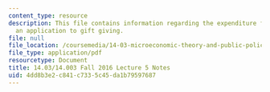 ```yaml
---
content_type: resource
description: This file contains information regarding the expenditure function, with
  an application to gift giving.
file: null
file_location: /coursemedia/14-03-microeconomic-theory-and-public-policy-fall-2016/4dd8b3e2c841c7335c45da1b79597687_MIT14_03F16_lec5.pdf
file_type: application/pdf
resourcetype: Document
title: 14.03/14.003 Fall 2016 Lecture 5 Notes
uid: 4dd8b3e2-c841-c733-5c45-da1b79597687
---
```

